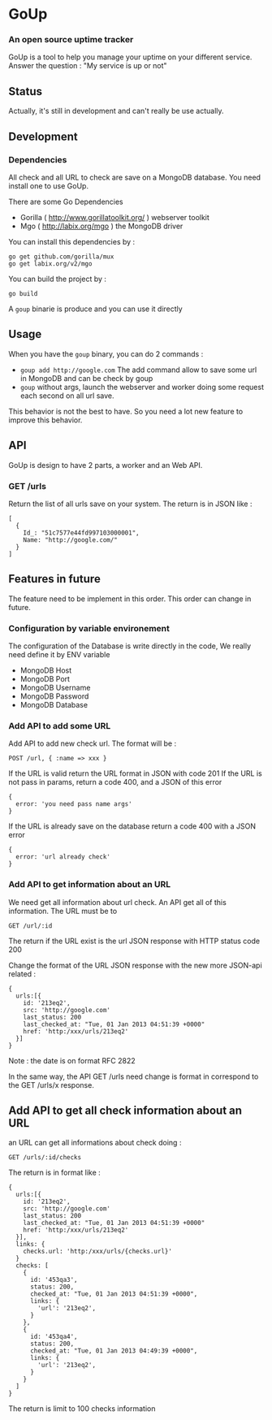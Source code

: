 # GoUp

### An open source uptime tracker

GoUp is a tool to help you manage your uptime on your different service.
Answer the question : "My service is up or not"

## Status

Actually, it's still in development and can't really be use actually.

## Development

### Dependencies

All check and all URL to check are save on a MongoDB database. You need
install one to use GoUp.

There are some Go Dependencies

 * Gorilla ( http://www.gorillatoolkit.org/ ) webserver toolkit
 * Mgo ( http://labix.org/mgo ) the MongoDB driver

You can install this dependencies by :

```
go get github.com/gorilla/mux
go get labix.org/v2/mgo
```

You can build the project by :

```
go build
```

A `goup` binarie is produce and you can use it directly

## Usage

When you have the `goup` binary, you can do 2 commands :

 * `goup add http://google.com` The add command allow to save some url
   in MongoDB and can be check by goup
 * `goup` without args, launch the webserver and worker doing some
   request each second on all url save.


This behavior is not the best to have. So you need a lot new feature to
improve this behavior.


## API

GoUp is design to have 2 parts, a worker and an Web API.

### GET /urls

Return the list of all urls save on your system. The return is in JSON
like :

```
[
  {
    Id_: "51c7577e44fd997103000001",
    Name: "http://google.com/"
  }
]
```

## Features in future

The feature need to be implement in this order. This order can change in
future.

### Configuration by variable environement

The configuration of the Database is write directly in the code, We
really need define it by ENV variable

 * MongoDB Host
 * MongoDB Port
 * MongoDB Username
 * MongoDB Password
 * MongoDB Database

### Add API to add some URL

Add API to add new check url. The format will be :

```
POST /url, { :name => xxx }
```

If the URL is valid return the URL format in JSON with code 201
If the URL is not pass in params, return a code 400, and a JSON of this
error
```
{
  error: 'you need pass name args'
}
```
If the URL is already save on the database return a code 400 with a JSON
error

```
{
  error: 'url already check'
}
```

### Add API to get information about an URL

We need get all information about url check. An API get all of this
information. The URL must be to

```
GET /url/:id
```

The return if the URL exist is the url JSON response with HTTP status
code 200

Change the format of the URL JSON response with the new more JSON-api
related :

```
{
  urls:[{
    id: '213eq2',
    src: 'http://google.com'
    last_status: 200
    last_checked_at: "Tue, 01 Jan 2013 04:51:39 +0000"
    href: 'http:/xxx/urls/213eq2'
  }]
}
```
Note : the date is on format RFC 2822

In the same way, the API GET /urls need change is format in correspond
to the GET /urls/x response.

## Add API to get all check information about an URL

an URL can get all informations about check doing :

```
GET /urls/:id/checks
```

The return is in format like :

```
{
  urls:[{
    id: '213eq2',
    src: 'http://google.com'
    last_status: 200
    last_checked_at: "Tue, 01 Jan 2013 04:51:39 +0000"
    href: 'http:/xxx/urls/213eq2'
  }],
  links: {
    checks.url: 'http:/xxx/urls/{checks.url}'
  }
  checks: [
    {
      id: '453qa3',
      status: 200,
      checked_at: "Tue, 01 Jan 2013 04:51:39 +0000",
      links: {
        'url': '213eq2',
      }
    },
    {
      id: '453qa4',
      status: 200,
      checked_at: "Tue, 01 Jan 2013 04:49:39 +0000",
      links: {
        'url': '213eq2',
      }
    }
  ]
}
```

The return is limit to 100 checks information
